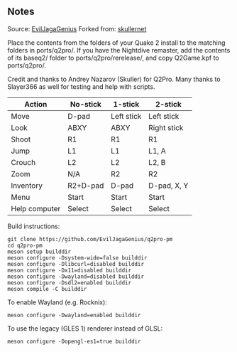 ## Notes

Source: [EvilJagaGenius](https://github.com/EvilJagaGenius/q2pro-pm)
Forked from: [skullernet](https://github.com/skullernet/q2pro)

Place the contents from the folders of your Quake 2 install to the matching folders in ports/q2pro/.  If you have the Nightdive remaster, add the contents of its baseq2/ folder to ports/q2pro/rerelease/, and copy Q2Game.kpf to ports/q2pro/.

Credit and thanks to Andrey Nazarov (Skuller) for Q2Pro.  Many thanks to Slayer366 as well for testing and help with scripts.

| Action | No-stick | 1-stick | 2-stick |
|--|--|--|--|
| Move | D-pad | Left stick | Left stick |
| Look | ABXY | ABXY | Right stick |
| Shoot | R1 | R1 | R1 |
| Jump | L1 | L1 | L1, A |
| Crouch | L2 | L2 | L2, B |
| Zoom | N/A | R2 | R2 |
| Inventory | R2+D-pad | D-pad | D-pad, X, Y |
| Menu | Start | Start | Start |
| Help computer | Select | Select | Select |

Build instructions:
```shell
git clone https://github.com/EvilJagaGenius/q2pro-pm
cd q2pro-pm
meson setup builddir
meson configure -Dsystem-wide=false builddir
meson configure -Dlibcurl=disabled builddir
meson configure -Dx11=disabled builddir
meson configure -Dwayland=disabled builddir
meson configure -Dsdl2=enabled builddir
meson compile -C builddir
```
To enable Wayland (e.g. Rocknix):
```shell
meson configure -Dwayland=enabled builddir
```
To use the legacy (GLES 1) renderer instead of GLSL:
```shell
meson configure -Dopengl-es1=true builddir
```

